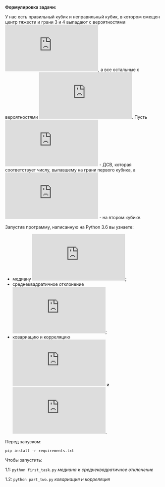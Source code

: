 **Формулировка задачи:**

У нас есть правильный кубик и неправильный кубик, в котором смещен центр тяжести и грани 3 и 4 выпадают с 
вероятностями ![frac](http://latex.codecogs.com/gif.latex?%5Cfrac%7B1%7D%7B3%7D), а все остальные с вероятностями 
![frac](http://latex.codecogs.com/gif.latex?%5Cfrac%7B1%7D%7B12%7D). 
Пусть ![xi](http://latex.codecogs.com/gif.latex?%5Cxi) - ДСВ, которая соответствует числу, выпавшему на грани первого 
кубика, а ![mu](http://latex.codecogs.com/gif.latex?%5Cmu) - на втором кубике.

Запустив программу, написанную на Python 3.6 вы узнаете:

- медиану ![equation](http://latex.codecogs.com/gif.latex?%5Ctheta%20%3D%20%5Cxi%5E%5Cmu%20-%20%5Cmu%5E%5Cxi);
- среднеквадратичное отклонение ![theta](http://latex.codecogs.com/gif.latex?%5Ctheta);
- ковариацию и корреляцию ![equation](http://latex.codecogs.com/gif.latex?%20%5Cxi%5E%5Cmu%20-%20%5Cmu%5E%5Cxi) и ![equation](http://latex.codecogs.com/gif.latex?min%282%5E%7B%5Cxi%7D%2C%20%5Cmu%29). 

Перед запуском:

`pip install -r requirements.txt`

Чтобы запустить:

1.1:
`python first_task.py` *медиана и среднеквадратичное отклонение*

1.2:
`python part_two.py` *ковариация и корреляция*

